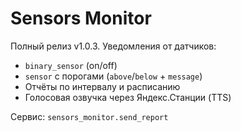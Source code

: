 # Sensors Monitor

Полный релиз v1.0.3. Уведомления от датчиков:
- `binary_sensor` (on/off)
- `sensor` с порогами (`above`/`below` + `message`)
- Отчёты по интервалу и расписанию
- Голосовая озвучка через Яндекс.Станции (TTS)

Сервис: `sensors_monitor.send_report`
